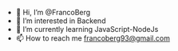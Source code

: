 - 👋 Hi, I’m @FrancoBerg
- 👀 I’m interested in Backend
- 🌱 I’m currently learning JavaScript-NodeJs
- 📫 How to reach me francoberg93@gmail.com

<!---
FrancoBerg/FrancoBerg is a ✨ special ✨ repository because its `README.md` (this file) appears on your GitHub profile.
You can click the Preview link to take a look at your changes.
--->

